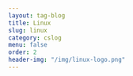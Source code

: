 ```yaml
---
layout: tag-blog
title: Linux
slug: linux
category: cslog
menu: false
order: 2
header-img: "/img/linux-logo.png"
---
```

